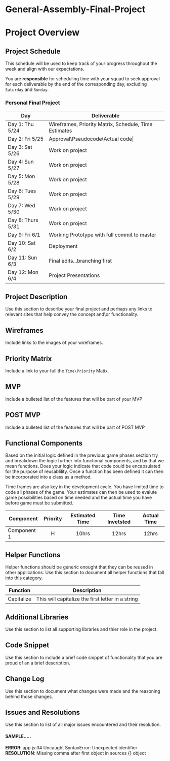 # General-Assembly-Final-Project

# Project Overview

## Project Schedule

This schedule will be used to keep track of your progress throughout the week and align with our expectations.  

You are **responsible** for scheduling time with your squad to seek approval for each deliverable by the end of the corresponding day, excluding `Saturday` and `Sunday`.

### Personal Final Project 

|  Day | Deliverable | 
|---|---|
|Day 1: Thu 5/24 | Wireframes, Priority Matrix, Schedule, Time Estimates |
|Day 2: Fri 5/25 | Approval\Pseudocode\Actual code\|
|Day 3: Sat 5/26 | Work on project  |
|Day 4: Sun 5/27 | Work on project  |
|Day 5: Mon 5/28 | Work on project  |
|Day 6: Tues 5/29 | Work on project  |
|Day 7: Wed 5/30 | Work on project  |
|Day 8: Thurs 5/31  | Work on project  |
|Day 9: Fri 6/1 | Working Prototype with full commit to master |
|Day 10: Sat 6/2 | Deployment |
|Day 11: Sun 6/3 | Final edits...branching first |
|Day 12: Mon 6/4 | Project Presentations |

## Project Description

Use this section to describe your final project and perhaps any links to relevant sites that help convey the concept and\or functionality.

## Wireframes

Include links to the images of your wireframes. 

## Priority Matrix

Include a link to your full the `Time\Priority` Matix.  

## MVP 

Include a bulleted list of the features that will be part of your MVP 

## POST MVP

Include a bulleted list of the features that will be part of POST MVP


## Functional Components

Based on the initial logic defined in the previous game phases section try and breakdown the logic further into functional components, and by that we mean functions.  Does your logic indicate that code could be encapsulated for the purpose of reusablility.  Once a function has been defined it can then be incorporated into a class as a method. 

Time frames are also key in the development cycle.  You have limited time to code all phases of the game.  Your estimates can then be used to evalute game possibilities based on time needed and the actual time you have before game must be submitted. 

| Component | Priority | Estimated Time | Time Invetsted | Actual Time |
| --- | :---: |  :---: | :---: | :---: |
| Component 1 | H | 10hrs| 12hrs | 12hrs |

## Helper Functions
Helper functions should be generic enought that they can be reused in other applications. Use this section to document all helper functions that fall into this category.

| Function | Description | 
| --- | :---: |  
| Capitalize | This will capitalize the first letter in a string | 

## Additional Libraries
 Use this section to list all supporting libraries and thier role in the project. 

## Code Snippet

Use this section to include a brief code snippet of functionality that you are proud of an a brief description.  

## Change Log
 Use this section to document what changes were made and the reasoning behind those changes.  

## Issues and Resolutions
 Use this section to list of all major issues encountered and their resolution.

#### SAMPLE.....
**ERROR**: app.js:34 Uncaught SyntaxError: Unexpected identifier                                
**RESOLUTION**: Missing comma after first object in sources {} object
